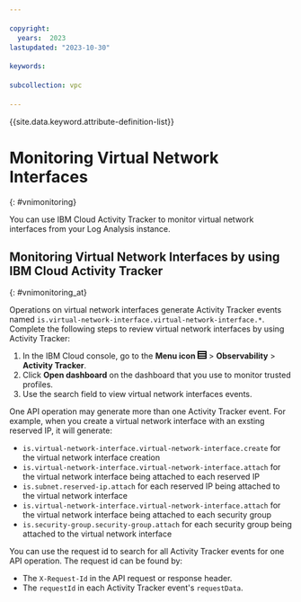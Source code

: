 ```yaml
---

copyright:
  years:  2023
lastupdated: "2023-10-30"

keywords:

subcollection: vpc

---
```


{{site.data.keyword.attribute-definition-list}}

# Monitoring Virtual Network Interfaces
{: #vnimonitoring}

You can use IBM Cloud Activity Tracker to monitor virtual network interfaces from your Log Analysis instance.


## Monitoring Virtual Network Interfaces by using IBM Cloud Activity Tracker
{: #vnimonitoring_at}

Operations on virtual network interfaces generate Activity Tracker events named `is.virtual-network-interface.virtual-network-interface.*`. Complete the following steps to review virtual network interfaces by using Activity Tracker:

1. In the IBM Cloud console, go to the **Menu icon** ![Navigation Menu](/images/menu_icon.png) > **Observability** > **Activity Tracker**.
2. Click **Open dashboard** on the dashboard that you use to monitor trusted profiles.
3. Use the search field to view virtual network interfaces events.

One API operation may generate more than one Activity Tracker event. For example, when you create a virtual network interface with an exsting reserved IP, it will generate:
- `is.virtual-network-interface.virtual-network-interface.create` for the virtual network interface creation
- `is.virtual-network-interface.virtual-network-interface.attach` for the virtual network interface being attached to each reserved IP
- `is.subnet.reserved-ip.attach` for each reserved IP being attached to the virtual network interface
- `is.virtual-network-interface.virtual-network-interface.attach` for the virtual network interface being attached to each security group
- `is.security-group.security-group.attach` for each security group being attached to the virtual network interface

You can use the request id to search for all Activity Tracker events for one API operation. The request id can be found by:
- The `X-Request-Id` in the API request or response header.
- The `requestId` in each Activity Tracker event's `requestData`.
